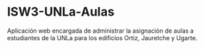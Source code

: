 # ISW3-UNLa-Aulas
Aplicación web encargada de administrar la asignación de aulas a estudiantes de la UNLa para los edificios Ortiz, Jauretche y Ugarte.
